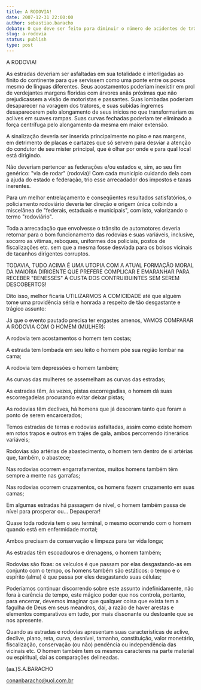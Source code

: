 ```yaml
---
title: A RODOVIA!
date: 2007-12-31 22:00:00
author: sebastiao.baracho
debate: O que deve ser feito para diminuir o número de acidentes de trânsito no Brasil?
slug: a-rodovia
status: publish 
type: post
---
```


  

A RODOVIA!  

As estradas deveriam ser asfaltadas em sua totalidade e interligadas ao finito do continente para que servissem como uma ponte entre os povos mesmo de línguas diferentes. Seus acostamentos poderiam inexistir em prol de verdejantes margens floridas com árvores anãs próximas que não prejudicassem a visão de motoristas e passantes. Suas lombadas poderiam desaparecer na voragem dos tratores, e suas subidas íngremes desaparecerem pelo alongamento de seus inícios no que transformariam os aclives em suaves rampas. Suas curvas fechadas poderiam ter eliminado a força centrífuga pelo alongamento da mesma em maior extensão.   

A sinalização deveria ser inserida principalmente no piso e nas margens, em detrimento de placas e cartazes que só servem para desviar a atenção do condutor de seu mister principal, que é olhar por onde e para qual local está dirigindo.  

Não deveriam pertencer as federações e/ou estados e, sim, ao seu fim genérico: "via de rodar" (rodovia)! Com cada município cuidando dela com a ajuda do estado e federação, trio esse arrecadador dos impostos e taxas inerentes.  

Para um melhor entrelaçamento e conseqüentes resultados satisfatórios, o policiamento rodoviário deveria ter direção e origem única coibindo a miscelânea de "federais, estaduais e municipais", com isto, valorizando o termo "rodoviário".   

Toda a arrecadação que envolvesse o trânsito de automotores deveria retornar para o bom funcionamento das rodovias e suas variáveis, inclusive, socorro as vítimas, reboques, uniformes dos policiais, postos de fiscalizações etc. sem que a mesma fosse desviada para os bolsos vicinais de tacanhos dirigentes corruptos.  

TODAVIA, TUDO ACIMA É UMA UTOPIA COM A ATUAL FORMAÇÃO MORAL DA MAIORIA DIRIGENTE QUE PREFERE COMPLICAR E EMARANHAR PARA RECEBER "BENESSES" À CUSTA DOS CONTRUIBUINTES SEM SEREM DESCOBERTOS!  

Dito isso, melhor ficaria UTILIZARMOS A COMICIDADE até que alguém tome uma providência séria e honrada a respeito de tão desgastante e trágico assunto:  

Já que o evento pautado precisa ter engastes amenos, VAMOS COMPARAR A RODOVIA COM O HOMEM (MULHER):  

A rodovia tem acostamentos o homem tem costas;  

A estrada tem lombada em seu leito o homem põe sua região lombar na cama;  

A rodovia tem depressões o homem também;  

As curvas das mulheres se assemelham as curvas das estradas;  

As estradas têm, às vezes, pistas escorregadias, o homem dá suas escorregadelas procurando evitar deixar pistas;  

As rodovias têm declives, há homens que já desceram tanto que foram a ponto de serem encarcerados;  

Temos estradas de terras e rodovias asfaltadas, assim como existe homem em rotos trapos e outros em trajes de gala, ambos percorrendo itinerários variáveis;  

Rodovias são artérias de abastecimento, o homem tem dentro de si artérias que, também, o abastece;  

Nas rodovias ocorrem engarrafamentos, muitos homens também têm sempre a mente nas garrafas;  

Nas rodovias ocorrem cruzamentos, os homens fazem cruzamento em suas camas;  

Em algumas estradas há passagem de nível, o homem também passa de nível para prosperar ou... Depauperar!  

Quase toda rodovia tem o seu terminal, o mesmo ocorrendo com o homem quando está em enfermidade mortal;  

Ambos precisam de conservação e limpeza para ter vida longa;  

 As estradas têm escoadouros e drenagens, o homem também;  

 Rodovias são fixas: os veículos é que passam por elas desgastando-as em conjunto com o tempo, os homens também são estáticos: o tempo e o espírito (alma) é que passa por eles desgastando suas células;  

Poderíamos continuar discorrendo sobre este assunto indefinidamente, não fora à carência de tempo, este mágico poder que nos controla, portanto, para encerrar, devemos imaginar que qualquer coisa que exista tem a fagulha de Deus em seus meandros, daí, a razão de haver arestas e elementos comparativos em tudo, por mais dissonante ou destoante que se nos apresente.  

 Quando as estradas e rodovias apresentam suas características de aclive, declive, plano, reta, curva, desnível, tamanho, constituição, valor monetário, fiscalização, conservação (ou não) pendência ou independência das vicinais etc. O homem também tem os mesmos caracteres na parte material ou espiritual, daí as comparações delineadas.  

(aa.)S.A.BARACHO  

conanbaracho@uol.com.br
